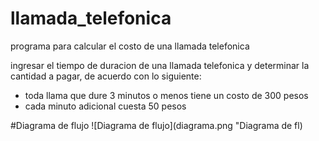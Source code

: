 # llamada_telefonica
programa para calcular el costo de una llamada telefonica

ingresar el tiempo de duracion de una llamada telefonica y determinar la cantidad a pagar, de acuerdo con lo siguiente:
 
- toda llama que dure 3 minutos o menos tiene un costo de 300 pesos
- cada minuto adicional cuesta 50 pesos

#Diagrama de flujo
![Diagrama de flujo](diagrama.png "Diagrama de fl)